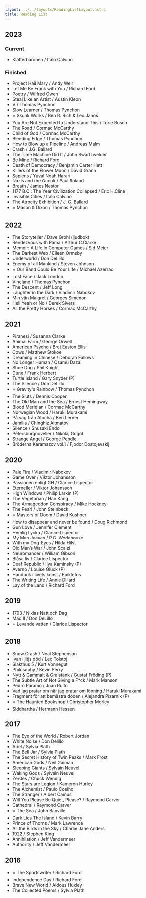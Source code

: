 ```yaml
---
layout: ../../layouts/ReadingListLayout.astro
title: Reading List
---
```

   
## 2023
### Current
* Klätterbaronen / Italo Calvino

### Finished 
* Project Hail Mary / Andy Weir
* Let Me Be Frank with You / Richard Ford
* Poetry / Wilfred Owen
* Steal Like an Artist / Austin Kleon
* V / Thomas Pynchon
* Slow Learner / Thomas Pynchon
* ⭐️ Skunk Works / Ben R. Rich & Leo Janos
* You Are Not Expected to Understand This / Torie Bosch
* The Road / Cormac McCarthy
* Child of God / Cormac McCarthy
* Bleeding Edge / Thomas Pynchon
* How to Blow up a Pipeline / Andreas Malm
* Crash / J.G. Ballard
* The Time Machine Did It / John Swartzwelder
* Be Mine / Richard Ford
* Death of Democracy / Benjamin Carter Hett
* Killers of the Flower Moon / David Grann
* Sapiens / Yuval Noah Harari
* Nazis and the Occult / Paul Roland
* Breath / James Nestor
* 1177 B.C.: The Year Civilization Collapsed / Eric H.Cline
* Invisible Cities / Italo Calvino
* The Atrocity Exhibition / J. G. Ballard
* ⭐️ Mason & Dixon / Thomas Pynchon 

## 2022
* The Storyteller / Dave Grohl (ljudbok)
* Rendezvous with Rama / Arthur C.Clarke 
* Memoir: A Life in Computer Games / Sid Meier 
* The Darkest Web / Eileen Ormsby
* Underworld / Don DeLillo
* Enemy of all Mankind / Steven Johnson
* ⭐️ Our Band Could Be Your Life / Michael Azerrad
* Lost Face / Jack London
* Vineland / Thomas Pynchon
* The Descent / Jeff Long
* Laughter in the Dark / Vladimir Nabokov
* Min vän Maigret / Georges Simenon 
* Hell Yeah or No / Derek Sivers
* All the Pretty Horses / Cormac McCarthy

## 2021
* Piranesi / Susanna Clarke
* Animal Farm / George Orwell
* American Psycho / Bret Easton Ellis
* Cows / Matthew Stokoe
* Dreaming in Chinese / Deborah Fallows
* No Longer Human / Osamu Dazai
* Shoe Dog / Phil Knight
* Dune / Frank Herbert
* Turtle Island / Gary Snyder (P)
* The Silence / Don DeLillo
* ⭐️  Gravity's Rainbow / Thomas Pynchon
* The Sluts / Dennis Cooper
* The Old Man and the Sea / Ernest Hemingway
* Blood Meridian / Cormac McCarthy
* Norwegian Wood / Haruki Murakami
* På väg från Atocha / Ben Lerner
* Jamilia / Chinghiz Aitmatov
* Silence / Shusaki Endo
* Petersburgnoveller / Nikolaj Gogol
* Strange Angel / George Pendle
* Bröderna Karamazov vol.1 / Fjodor Dostojevskij

## 2020
* Pale Fire / Vladimir Nabokov
* Game Over / Viktor Johansson
* Passionen enligt GH / Clarice Lispector
* Eterneller / Viktor Johansson
* High Windows / Philip Larkin (P)
* The Vegetarian / Han Kang
* The Armageddon Conspiracy / Mike Hockney
* The Pearl / John Steinbeck
* ⭐️  Masters of Doom / David Kushner
* How to disappear and never be found / Doug Richmond
* Gun Love / Jennifer Clement
* Hemlig Lycka / Clarice Lispector
* My Man Jeeves / P.G. Wodehouse
* With my Dog-Eyes / Hilda Hilst
* Old Man’s War / John Scalzi
* Neuromancer / William Gibson
* Blåsa liv / Clarice Lispector
* Deaf Republic / Ilya Kaminsky (P)
* Averno / Louise Glück (P)
* Handbok i livets konst / Epiktetos
* The Writing Life / Annie Dillard
* Lay of the Land / Richard Ford

## 2019
* 1793 / Niklas Natt och Dag
* Mao II / Don DeLillo
* ⭐️  Levande vatten / Clarice Lispector

## 2018
* Snow Crash / Neal Stephenson
* Ivan Iljitjs död / Leo Tolstoj
* Slakthus 5 / Kurt Vonnegut
* Philosophy / Kevin Perry
* Nytt & Gammalt & Gralstänk / Gustaf Fröding (P)
* The Subtle Art of Not Giving a F*ck / Mark Manson
* Pedro Paramo / Juan Rulfo
* Vad jag pratar om när jag pratar om löpning / Haruki Murakami
* Fragment för att bemästra döden / Alejandra Pizarnik (P)
* ⭐️  The Haunted Bookshop / Christopher Morley
* Siddhartha / Hermann Hessen

## 2017
* The Eye of the World / Robert Jordan
* White Noise / Don Delillo
* Ariel / Sylvia Plath
* The Bell Jar / Sylvia Plath
* The Secret History of Twin Peaks / Mark Frost
* American Gods / Neil Gaiman
* Sleeping Giants / Sylvain Neuvel
* Waking Gods / Sylvain Neuvel
* Zer0es / Chuck Wendig
* The Stars are Legion / Kameron Hurley
* The Alchemist / Paulo Coelho
* The Stranger / Albert Camus
* Will You Please Be Quiet, Please? / Raymond Carver
* Cathedral / Raymond Carver
* ⭐️ The Sea / John Banville
* Dark Lies The Island / Kevin Barry
* Prince of Thorns / Mark Lawrence
* All the Birds in the Sky / Charlie Jane Anders
* 1922 / Stephen King
* Annihilation / Jeff Vandermeer
* Authority / Jeff Vandermeer

## 2016
* ⭐️ The Sportswriter / Richard Ford
* Independence Day / Richard Ford
* Brave New World / Aldous Huxley
* The Collected Poems / Sylvia Plath